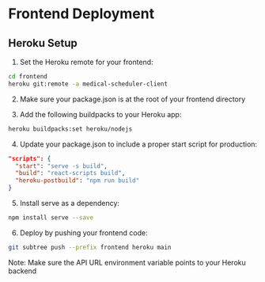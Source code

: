 # Frontend Deployment

## Heroku Setup

1. Set the Heroku remote for your frontend:

```bash
cd frontend
heroku git:remote -a medical-scheduler-client
```

2. Make sure your package.json is at the root of your frontend directory

3. Add the following buildpacks to your Heroku app:

```bash
heroku buildpacks:set heroku/nodejs
```

4. Update your package.json to include a proper start script for production:

```json
"scripts": {
  "start": "serve -s build",
  "build": "react-scripts build",
  "heroku-postbuild": "npm run build"
}
```

5. Install serve as a dependency:

```bash
npm install serve --save
```

6. Deploy by pushing your frontend code:

```bash
git subtree push --prefix frontend heroku main
```

Note: Make sure the API URL environment variable points to your Heroku backend
